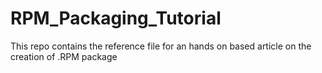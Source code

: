 # RPM_Packaging_Tutorial
This repo contains the reference file for an hands on based article on the creation of .RPM package
